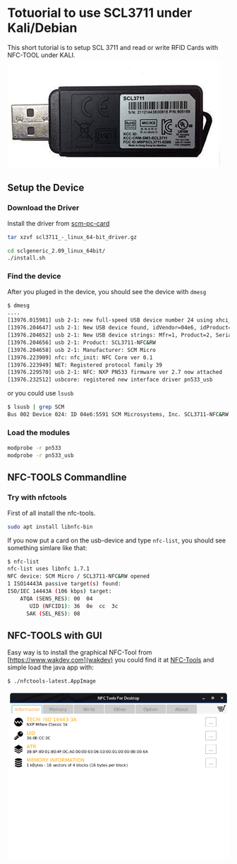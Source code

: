 # Totuorial to use SCL3711 under Kali/Debian
This short tutorial is to setup SCL 3711 and read or write RFID Cards with NFC-TOOL under KALI.
![SDC3711](https://github.com/7h3cr0w/rfid-tutorials/blob/master/scl3711/scm3711.jpg)



## Setup the Device
### Download the Driver
Install the driver from [scm-pc-card](https://scm-pc-card.de/index.php?page=download&function=show_downloads&lang=en&product_id=610)

```bash
tar xzvf scl3711_-_linux_64-bit_driver.gz
```

```bash
cd sclgeneric_2.09_linux_64bit/
./install.sh
```

### Find the device
After you pluged in the device, you should see the device with `dmesg`

```bash
$ dmesg
....
[13976.015981] usb 2-1: new full-speed USB device number 24 using xhci_hcd
[13976.204647] usb 2-1: New USB device found, idVendor=04e6, idProduct=5591, bcdDevice= 2.07
[13976.204652] usb 2-1: New USB device strings: Mfr=1, Product=2, SerialNumber=0
[13976.204656] usb 2-1: Product: SCL3711-NFC&RW
[13976.204658] usb 2-1: Manufacturer: SCM Micro
[13976.223909] nfc: nfc_init: NFC Core ver 0.1
[13976.223949] NET: Registered protocol family 39
[13976.229570] usb 2-1: NFC: NXP PN533 firmware ver 2.7 now attached
[13976.232512] usbcore: registered new interface driver pn533_usb
```

or you could use `lsusb`
```bash
$ lsusb | grep SCM
Bus 002 Device 024: ID 04e6:5591 SCM Microsystems, Inc. SCL3711-NFC&RW
```
### Load the modules

```bash
modprobe -r pn533
modprobe -r pn533_usb
```

## NFC-TOOLS Commandline
### Try with nfctools
First of all install the nfc-tools.
```bash
sudo apt install libnfc-bin
```
If you now put a card on the usb-device and type `nfc-list`, you should see something simlare like that:

```bash
$ nfc-list
nfc-list uses libnfc 1.7.1
NFC device: SCM Micro / SCL3711-NFC&RW opened
1 ISO14443A passive target(s) found:
ISO/IEC 14443A (106 kbps) target:
    ATQA (SENS_RES): 00  04  
       UID (NFCID1): 36  0e  cc  3c  
      SAK (SEL_RES): 08  

```

## NFC-TOOLS with GUI
Easy way is to install the graphical NFC-Tool from [https://www.wakdev.com](wakdev) you could find it at [NFC-Tools](https://www.wakdev.com/apps/nfc-tools-pc-mac.html) and simple load the java app with:

```bash
$ ./nfctools-latest.AppImage 
```
![Screenshot from wakdev](https://github.com/7h3cr0w/rfid-tutorials/blob/master/scl3711/Screenshot_01.png)
